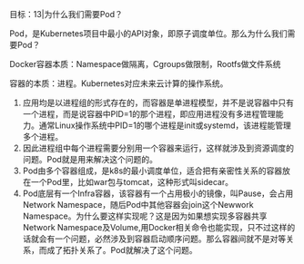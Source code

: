 目标：13|为什么我们需要Pod？


Pod，是Kubernetes项目中最小的API对象，即原子调度单位。那么为什么我们需要Pod？

Docker容器本质：Namespace做隔离，Cgroups做限制，Rootfs做文件系统

容器的本质：进程。Kubernetes对应未来云计算的操作系统。

1. 应用均是以进程组的形式存在的，而容器是单进程模型，并不是说容器中只有一个进程，而是说容器中PID=1的那个进程，即应用进程没有多进程管理能力。通常Linux操作系统中PID=1的哪个进程是init或systemd，该进程能管理多个进程。
2. 因此进程组中每个进程需要分别用一个容器来运行，这样就涉及到资源调度的问题。Pod就是用来解决这个问题的。
3. Pod由多个容器组成，是k8s的最小调度单位，适合把有亲密性关系的容器放在一个Pod里，比如war包与tomcat，这种形式叫sidecar。
4. Pod底层有一个Infra容器，该容器有一个占用极小的镜像，叫Pause，会占用Network Namespace，随后Pod中其他容器会join这个Newwork Namespace。为什么要这样实现呢？这是因为如果想实现多容器共享Network Namespace及Volume,用Docker相关命令也能实现，只不过这样的话就会有一个问题，必然涉及到容器启动顺序问题。那么容器间就不是对等关系，而成了拓扑关系了。Pod就解决了这个问题。
